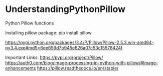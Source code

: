 # UnderstandingPythonPillow
Python Pillow functions

Installing pillow package:
pip install pillow

https://pypi.python.org/packages/3.4/P/Pillow/Pillow-2.5.3.win-amd64-py3.4.exe#md5=6ee659d7b945e826a07c53c15578424f


Important Links:
https://pypi.org/project/Pillow/
https://auth0.com/blog/image-processing-in-python-with-pillow/#Image-enhancements
https://pillow.readthedocs.io/en/stable/
